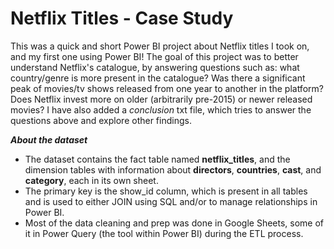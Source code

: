 # Netflix Titles - Case Study

This was a quick and short Power BI project about Netflix titles I took on, and my first one using Power BI!
The goal of this project was to better understand Netflix's catalogue, by answering questions such as: what country/genre is more present in the catalogue? Was there a significant peak of movies/tv shows released from one year to another in the platform? Does Netflix invest more on older (arbitrarily pre-2015) or newer released movies?
I have also added a _conclusion_ txt file, which tries to answer the questions above and explore other findings.

*****About the dataset*****

- The dataset contains the fact table named ****netflix_titles****, and the dimension tables with information about ****directors****, ****countries****, ****cast****, and ****category****, each in its own sheet.
- The primary key is the show_id column, which is present in all tables and is used to either JOIN using SQL and/or to manage relationships in Power BI.
- Most of the data cleaning and prep was done in Google Sheets, some of it in Power Query (the tool within Power BI) during the ETL process.
